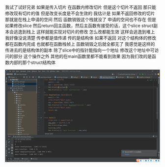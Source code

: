 我试了试好兄弟
如果是传入切片 在函数内修改切片 但是这个切片不返回
那只能修改现有切片的值  但是改变长度是不会生效的
我估计是 如果不返回修改的切片 那就是在栈上申请的空间 然后 函数销毁这个栈就没了 申请的空间也不存在
但是如果修改slice 然后return回主函数，然后主函数有接受的话，这个slice struct副本会逃逸到栈上
这样就能实现对切片的修改 怎么改都能生效
这样会逃逸到堆上
我好像没说清楚 传参都是值传递 传的是结构体
如果不返回 对这个结构体的修改 都在函数内完成 也就都在函数栈帧上
函数销毁之后就全都无了
我感觉是这样的
传进去的是结构体的副本 除了slice中的指针能指向一个地址  修改这个地址中可访问的部分 这个操作之外 其他的在main函数里都不能看到效果 因为我们改的是函数内部的那个struct结构体

![image-20211005164646327](slice.assets/image-20211005164646327.png)

